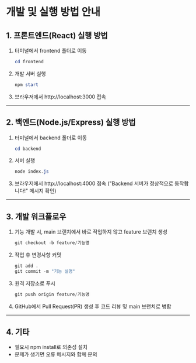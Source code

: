 # 개발 및 실행 방법 안내

## 1. 프론트엔드(React) 실행 방법

1. 터미널에서 frontend 폴더로 이동
   ```powershell
   cd frontend
   ```
2. 개발 서버 실행
   ```powershell
   npm start
   ```
3. 브라우저에서 http://localhost:3000 접속

---

## 2. 백엔드(Node.js/Express) 실행 방법

1. 터미널에서 backend 폴더로 이동
   ```powershell
   cd backend
   ```
2. 서버 실행
   ```powershell
   node index.js
   ```
3. 브라우저에서 http://localhost:4000 접속 ("Backend 서버가 정상적으로 동작합니다!" 메시지 확인)

---

## 3. 개발 워크플로우

1. 기능 개발 시, main 브랜치에서 바로 작업하지 않고 feature 브랜치 생성
   ```powershell
   git checkout -b feature/기능명
   ```
2. 작업 후 변경사항 커밋
   ```powershell
   git add .
   git commit -m "기능 설명"
   ```
3. 원격 저장소로 푸시
   ```powershell
   git push origin feature/기능명
   ```
4. GitHub에서 Pull Request(PR) 생성 후 코드 리뷰 및 main 브랜치로 병합

---

## 4. 기타
- 필요시 npm install로 의존성 설치
- 문제가 생기면 오류 메시지와 함께 문의
